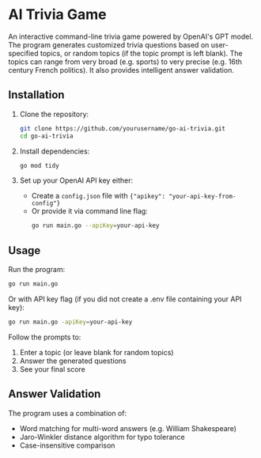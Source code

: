 # AI Trivia Game

An interactive command-line trivia game powered by OpenAI's GPT model. The program generates customized trivia questions based on user-specified topics, or random topics (if the topic prompt is left blank). The topics can range from very broad (e.g. sports) to very precise (e.g. 16th century French politics). It also provides intelligent answer validation.

## Installation

1. Clone the repository:
   ```bash
   git clone https://github.com/yourusername/go-ai-trivia.git
   cd go-ai-trivia
   ```

2. Install dependencies:
   ```bash
   go mod tidy
   ```

3. Set up your OpenAI API key either:
   - Create a `config.json` file with `{"apikey": "your-api-key-from-config"}`
   - Or provide it via command line flag:
      ```bash
      go run main.go --apiKey=your-api-key
      ```

## Usage

Run the program:
   ```bash
   go run main.go
   ```

Or with API key flag (if you did not create a .env file containing your API key):
   ```bash
   go run main.go -apiKey=your-api-key
   ```

Follow the prompts to:
1. Enter a topic (or leave blank for random topics)
2. Answer the generated questions
3. See your final score

## Answer Validation

The program uses a combination of:
- Word matching for multi-word answers (e.g. William Shakespeare)
- Jaro-Winkler distance algorithm for typo tolerance
- Case-insensitive comparison